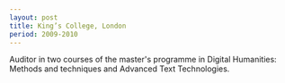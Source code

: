 ```yaml
---
layout: post
title: King’s College, London
period: 2009-2010
---
```

Auditor in two courses of the master's programme in Digital Humanities: Methods and techniques and Advanced Text Technologies.
